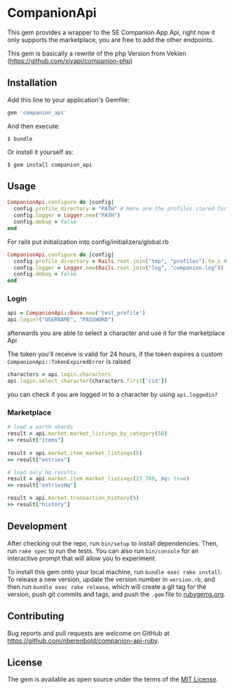 # CompanionApi

This gem provides a wrapper to the SE Companion App Api, right now it only supports the marketplace, you are free to add the other endpoints.

This gem is basically a rewrite of the php Version from Vekien (https://github.com/xivapi/companion-php)

## Installation

Add this line to your application's Gemfile:

```ruby
gem 'companion_api'
```

And then execute:

    $ bundle

Or install it yourself as:

    $ gem install companion_api

## Usage

```ruby
CompanionApi.configure do |config|
  config.profile_directory = "PATH" # Here are the profiles stored for later use
  config.logger = Logger.new("PATH")
  config.debug = false
end
```

For rails put initialization into config/initializers/global.rb

```ruby
CompanionApi.configure do |config|
  config.profile_directory = Rails.root.join("tmp", "profiles").to_s # Here are the profiles stored for later use
  config.logger = Logger.new(Rails.root.join("log", "companion.log"))
  config.debug = false
end
```

### Login

```ruby
api = CompanionApi::Base.new('test_profile')
api.login!("USERNAME", "PASSWORD")
```

afterwards you are able to select a character and use it for the marketplace Api

The token you'll receive is valid for 24 hours, if the token expires a custom ```CompanionApi::TokenExpiredError``` is raised

```ruby
characters = api.login.characters
api.login.select_character(characters.first['cid'])
```

you can check if you are logged in to a character by using ```api.loggedin?```

### Marketplace

```ruby
# load a earth shards
result = api.market.market_listings_by_category(58)
>> result["items"]
 
result = api.market.item_market_listings(5)
>> result["entries"]

# load only hq results
result = api.market.item_market_listings(23_769, hq: true)
>> result["entriesHq"]

result = api.market.transaction_history(5)
>> result["history"]
```

## Development

After checking out the repo, run `bin/setup` to install dependencies. Then, run `rake spec` to run the tests. You can also run `bin/console` for an interactive prompt that will allow you to experiment.

To install this gem onto your local machine, run `bundle exec rake install`. To release a new version, update the version number in `version.rb`, and then run `bundle exec rake release`, which will create a git tag for the version, push git commits and tags, and push the `.gem` file to [rubygems.org](https://rubygems.org).

## Contributing

Bug reports and pull requests are welcome on GitHub at https://github.com/nberenbold/companion-api-ruby.

## License

The gem is available as open source under the terms of the [MIT License](https://opensource.org/licenses/MIT).
